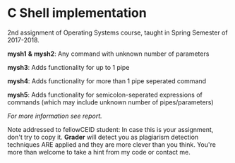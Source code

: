 #  C Shell implementation

2nd assignment of Operating Systems course, taught in Spring Semester of 2017-2018.

**mysh1** **&** **mysh2**:
Any command with unknown number of parameters

**mysh3**:
Adds functionality for up to 1 pipe

**mysh4**:
Adds functionality for more than 1 pipe seperated command

**mysh5**:
Adds functionality for semicolon-seperated expressions of commands (which may include unknown number of pipes/parameters)

*For more information see report.*

Note addressed to fellowCEID student:
In case this is your assignment, don't try to copy it. **Grader** will detect you as plagiarism detection techniques ARE  applied and they are more clever than you think. You're more than welcome to take a hint from my code or contact me.
